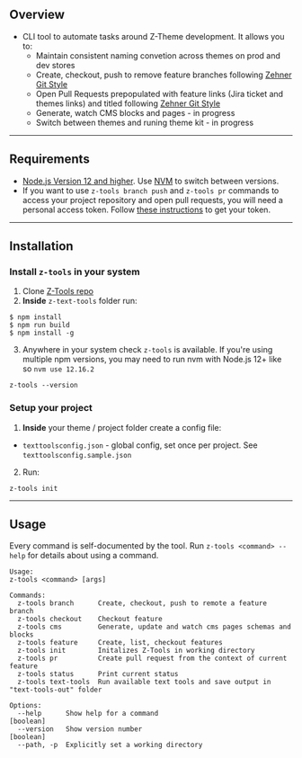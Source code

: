 ## Overview

- CLI tool to automate tasks around Z-Theme development. It allows you to:
  - Maintain consistent naming convetion across themes on prod and dev stores
  - Create, checkout, push to remove feature branches following [Zehner Git Style](https://www.notion.so/Git-Style-Guide-Commits-Branch-Names-032b21ffe7ac4a0ca580a7b68d9b5d9e)
  - Open Pull Requests prepopulated with feature links (Jira ticket and themes links) and titled following [Zehner Git Style](https://www.notion.so/Git-Style-Guide-Commits-Branch-Names-032b21ffe7ac4a0ca580a7b68d9b5d9e)
  - Generate, watch CMS blocks and pages - in progress
  - Switch between themes and runing theme kit - in progress

---

## Requirements

- [Node.js Version 12 and higher](https://nodejs.org/en/download/). Use [NVM](https://github.com/nvm-sh/nvm) to switch between versions.
- If you want to use `z-tools branch push` and `z-tools pr` commands to access your project repository and open pull requests, you will need a personal access token. Follow [these instructions](https://help.github.com/en/github/authenticating-to-github/creating-a-personal-access-token-for-the-command-line) to get your token.

---

## Installation

### Install `z-tools` in your system

1.  Clone [Z-Tools repo](https://github.com/zehnergroup/z-text-tools)
2.  **Inside** `z-text-tools` folder run:

```
$ npm install
$ npm run build
$ npm install -g
```

3. Anywhere in your system check `z-tools` is available. If you're using multiple npm versions, you may need to run nvm with Node.js 12+ like so `nvm use 12.16.2`

```
z-tools --version
```

### Setup your project

1. **Inside** your theme / project folder create a config file:

- `texttoolsconfig.json` - global config, set once per project. See `texttoolsconfig.sample.json`

2. Run:

```
z-tools init
```

---

## Usage

Every command is self-documented by the tool. Run `z-tools <command> --help` for details about using a command.

```
Usage:
z-tools <command> [args]

Commands:
  z-tools branch      Create, checkout, push to remote a feature branch
  z-tools checkout    Checkout feature
  z-tools cms         Generate, update and watch cms pages schemas and blocks
  z-tools feature     Create, list, checkout features
  z-tools init        Initalizes Z-Tools in working directory
  z-tools pr          Create pull request from the context of current feature
  z-tools status      Print current status
  z-tools text-tools  Run available text tools and save output in "text-tools-out" folder

Options:
  --help      Show help for a command                                                                                                                                                                                                                                                                                       [boolean]
  --version   Show version number                                                                                                                                                                                                                                                                                           [boolean]
  --path, -p  Explicitly set a working directory

```
